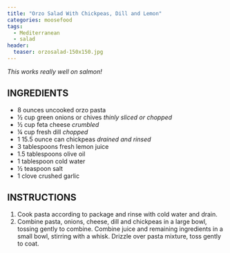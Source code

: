 ```yaml
---
title: "Orzo Salad With Chickpeas, Dill and Lemon"
categories: moosefood
tags: 
  - Mediterranean
  - salad
header:
  teaser: orzosalad-150x150.jpg
---
```

*This works really well on salmon!*

## INGREDIENTS
* 8 ounces uncooked orzo pasta
* ½ cup green onions or chives *thinly sliced or chopped*
* ½ cup feta cheese *crumbled*
* ¼ cup fresh dill *chopped*
* 1 15.5 ounce can chickpeas *drained and rinsed*
* 3 tablespoons fresh lemon juice
* 1.5 tablespoons olive oil
* 1 tablespoon cold water
* ½ teaspoon salt
* 1 clove crushed garlic

## INSTRUCTIONS
1. Cook pasta according to package and rinse with cold water and drain.
2. Combine pasta, onions, cheese, dill and chickpeas in a large bowl, tossing gently to combine. Combine juice and remaining ingredients in a small bowl, stirring with a whisk. Drizzle over pasta mixture, toss gently to coat.
